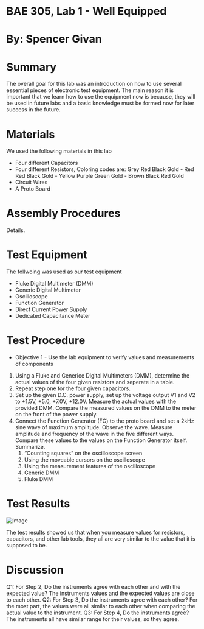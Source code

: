 # BAE 305, Lab 1 - Well Equipped
# By: Spencer Givan
# Summary
The overall goal for this lab was an introduction on how to use several essential pieces of electronic test equipment. The main reason it is important that we learn how to use the equipment now is because, they will be used in future labs and a basic knowledge must be formed now for later success in the future.
# Materials
We used the following materials in this lab
- Four different Capacitors
- Four different Resistors, Coloring codes are: Grey Red Black Gold - Red Red Black Gold - Yellow Purple Green Gold - Brown Black Red Gold
- Circuit Wires
- A Proto Board
# Assembly Procedures
Details.
# Test Equipment
The follwoing was used as our test equipment
- Fluke Digital Multimeter (DMM)
- Generic Digital Multimeter
- Oscilloscope
- Function Generator
- Direct Current Power Supply
- Dedicated Capacitance Meter
# Test Procedure
- Objective 1 - Use the lab equipment to verify values and measurements of components
 1. Using a Fluke and Generice Digital Multimeters (DMM), determine the actual values of the four given resistors and seperate in a table.
 2. Repeat step one for the four given capacitors.
 3. Set up the given D.C. power supply, set up the voltage output V1 and V2 to +1.5V, +5.0, +7.0V, +12.0V. Measure the actual values with the provided DMM. Compare the measured values on the DMM to the meter on the front of the power supply.
 4. Connect the Function Generator (FG) to the proto board and set a 2kHz sine wave of maximum amplitude. Observe the wave. Measure amplitude and frequency of the wave in the five different ways. Compare these values to the values on the Function Generator itself. Summarize.
    1. “Counting squares” on the oscilloscope screen
    2. Using the moveable cursors on the oscilloscope
    3. Using the measurement features of the oscilloscope
    4. Generic DMM
    5. Fluke DMM 
# Test Results
![image](https://user-images.githubusercontent.com/46692032/51654704-1ec79680-1f67-11e9-9c9d-ee6e455a750c.png)
 
 The test results showed us that when you measure values for resistors, capacitors, and other lab tools, they all are very similar to the value that it is supposed to be. 
# Discussion
Q1: For Step 2, Do the instruments agree with each other and with the expected value?
The instruments values and the expected values are close to each other.
Q2: For Step 3, Do the instruments agree with each other?
For the most part, the values were all similar to each other when comparing the actual value to the instrument.
Q3: For Step 4, Do the instruments agree?
The instruments all have similar range for their values, so they agree.
